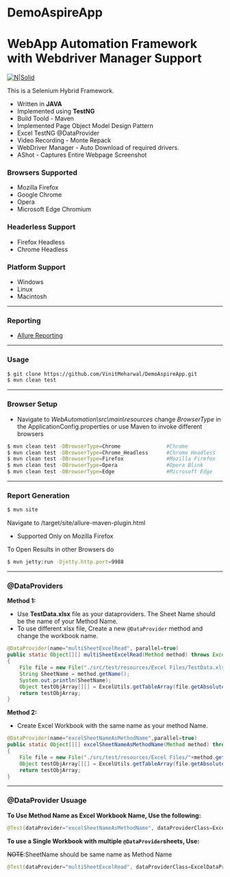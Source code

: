 # DemoAspireApp
# WebApp Automation Framework with Webdriver Manager Support

[![N|Solid](http://www.seleniumhq.org/images/selenium-logo.png)](http://www.seleniumhq.org/) 

This is a Selenium Hybrid Framework.
 - Written in **JAVA**
 - Implemented using **TestNG**
 - Build Toold - Maven
 - Implemented Page Object Model Design Pattern
 - Excel TestNG @DataProvider
 - Video Recording - Monte Repack
 - WebDriver Manager - Auto Download of required drivers. 
 - AShot - Captures Entire Webpage Screenshot

### Browsers Supported
 - Mozilla Firefox
 - Google Chrome
 - Opera
 - Microsoft Edge Chromium

### Headerless Support
 - Firefox Headless
 - Chrome Headless

### Platform Support
 - Windows
 - Linux
 - Macintosh

---
### Reporting
 - [Allure Reporting](https://docs.qameta.io/allure/)
 
---
### Usage
```sh
$ git clone https://github.com/VinitMeharwal/DemoAspireApp.git
$ mvn clean test
```
---
### Browser Setup
 - Navigate to *WebAutomation\src\main\resources* change *BrowserType* in the ApplicationConfig.properties
 or use Maven to invoke different browsers

```sh
$ mvn clean test -DBrowserType=Chrome			    #Chrome
$ mvn clean test -DBrowserType=Chrome_Headless		#Chrome Headless
$ mvn clean test -DBrowserType=Firefox			    #Mozilla Firefox
$ mvn clean test -DBrowserType=Opera			    #Opera Blink
$ mvn clean test -DBrowserType=Edge			        #Microsoft Edge
```
---
### Report Generation
```sh
$ mvn site
```
Navigate to /target/site/allure-maven-plugin.html
 - Supported Only on Mozilla Firefox
 
To Open Results in other Browsers do
```sh
$ mvn jetty:run -Djetty.http.port=9988
```
---

### @DataProviders

**__Method 1:__** 
 - Use **TestData.xlsx** file as your dataproviders. The Sheet Name should be the name of your Method Name.
 - To use different xlsx file, Create a new `@DataProvider` method and change the workbook name.
```java
@DataProvider(name="multiSheetExcelRead", parallel=true)
public static Object[][] multiSheetExcelRead(Method method) throws Exception
{
	File file = new File("./src/test/resources/Excel Files/TestData.xlsx");
	String SheetName = method.getName();
	System.out.println(SheetName);
	Object testObjArray[][] = ExcelUtils.getTableArray(file.getAbsolutePath(), SheetName);
	return testObjArray;
}
```

**__Method 2:__**
 - Create Excel Workbook with the same name as your method Name.
```java
@DataProvider(name="excelSheetNameAsMethodName",parallel=true)
public static Object[][] excelSheetNameAsMethodName(Method method) throws Exception
{
	File file = new File("./src/test/resources/Excel Files/"+method.getName()+".xlsx");
	Object testObjArray[][] = ExcelUtils.getTableArray(file.getAbsolutePath());
	return testObjArray;
}
 ```
 ---
 
 ### @DataProvider Usuage
 
__To Use Method Name as Excel Workbook Name, Use the following:__
```java
@Test(dataProvider="excelSheetNameAsMethodName", dataProviderClass=ExcelDataProvider.class)
```

__To use a Single Workbook with multiple `@DataProvider`sheets, Use:__

~~NOTE~~:SheetName should be same name as Method Name
```java
@Test(dataProvider="multiSheetExcelRead", dataProviderClass=ExcelDataProvider.class)
```

 
